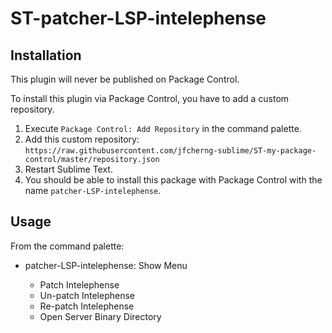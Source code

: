 # ST-patcher-LSP-intelephense

## Installation

This plugin will never be published on Package Control.

To install this plugin via Package Control, you have to add a custom repository.

1. Execute `Package Control: Add Repository` in the command palette.
1. Add this custom repository: `https://raw.githubusercontent.com/jfcherng-sublime/ST-my-package-control/master/repository.json`
1. Restart Sublime Text.
1. You should be able to install this package with Package Control with the name `patcher-LSP-intelephense`.

## Usage

From the command palette:

- patcher-LSP-intelephense: Show Menu

  - Patch Intelephense
  - Un-patch Intelephense
  - Re-patch Intelephense
  - Open Server Binary Directory
